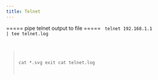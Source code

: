 ```yaml
---
title: Telnet
---
```


===== pipe telnet output to file =====
<code bash>
telnet 192.168.1.1 | tee telnet.log
> cat *.svg
> exit
cat telnet.log
</code>
